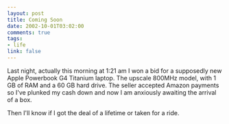 ```yaml
--- 
layout: post
title: Coming Soon
date: 2002-10-01T03:02:00
comments: true
tags:
- life
link: false
---
```

Last night, actually this morning at 1:21 am I won a bid for a supposedly new Apple Powerbook G4 Titanium laptop. The upscale 800MHz model, with 1 GB of RAM and a 60 GB hard drive. The seller accepted Amazon payments so I've plunked my cash down and now I am anxiously awaiting the arrival of a box.

Then I'll know if I got the deal of a lifetime or taken for a ride.
